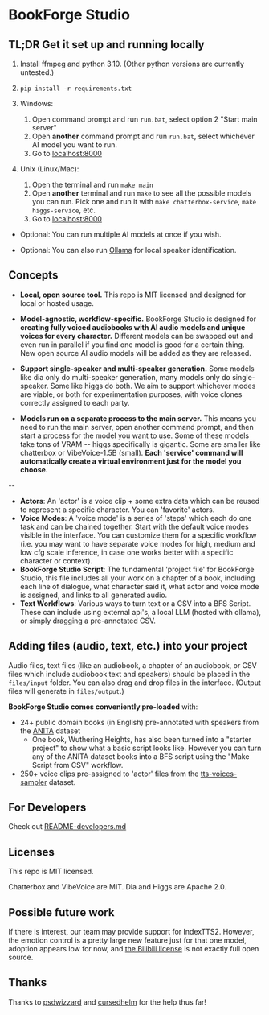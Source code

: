 # BookForge Studio

## TL;DR Get it set up and running locally

1. Install ffmpeg and python 3.10. (Other python versions are currently untested.)

1. `pip install -r requirements.txt`

1. Windows:
   1. Open command prompt and run `run.bat`, select option 2 "Start main server"
   1. Open **another** command prompt and run `run.bat`, select whichever AI model you want to run.
   1. Go to [localhost:8000](localhost:8000)

1. Unix (Linux/Mac):
   1. Open the terminal and run `make main`
   1. Open **another** terminal and run `make` to see all the possible models you can run. Pick one
   and run it with `make chatterbox-service`, `make higgs-service`, etc.
   1. Go to [localhost:8000](localhost:8000)

* Optional: You can run multiple AI models at once if you wish.

* Optional: You can also run [Ollama](https://ollama.com/) for local speaker identification. 

## Concepts

* **Local, open source tool.** This repo is MIT licensed and designed for local or hosted usage.

* **Model-agnostic, workflow-specific.** BookForge Studio is designed for **creating fully voiced 
   audiobooks with AI audio models and unique voices for every character.** Different models can be
   swapped out and even run in parallel if you find one model is good for a certain thing. New 
   open source AI audio models will be added as they are released. 

* **Support single-speaker and multi-speaker generation.** Some models like dia only do 
   multi-speaker generation, many models only do single-speaker. Some like higgs do both. We aim
   to support whichever modes are viable, or both for experimentation purposes, with voice clones 
   correctly assigned to each party.

* **Models run on a separate process to the main server.** This means you need to run the main
   server, open another command prompt, and then start a process for the model you want to use.
   Some of these models take tons of VRAM -- higgs specifically is gigantic. Some are smaller like
   chatterbox or VibeVoice-1.5B (small). **Each 'service' command will automatically create a 
   virtual environment just for the model you choose.**

-- 

* **Actors**: An 'actor' is a voice clip + some extra data which can be reused to represent a 
   specific character. You can 'favorite' actors.
* **Voice Modes**: A 'voice mode' is a series of 'steps' which each do one task and can be chained
   together. Start with the default voice modes visible in the interface. You can customize them
   for a specific workflow (i.e. you may want to have separate voice modes for high, medium and low
   cfg scale inference, in case one works better with a specific character or context).
* **BookForge Studio Script**: The fundamental 'project file' for BookForge Studio, this file 
   includes all your work on a chapter of a book, including each line of dialogue, what character
   said it, what actor and voice mode is assigned, and links to all generated audio.
* **Text Workflows**: Various ways to turn text or a CSV into a BFS Script. These can include
   using external api's, a local LLM (hosted with ollama), or simply dragging a pre-annotated CSV.

## Adding files (audio, text, etc.) into your project

Audio files, text files (like an audiobook, a chapter of an audiobook, or CSV files which include 
audiobook text and speakers) should be placed in the `files/input` folder. You can also drag and
drop files in the interface. (Output files will generate in `files/output`.)

**BookForge Studio comes conveniently pre-loaded** with:
* 24+ public domain books (in English) pre-annotated with speakers from the 
   [ANITA](https://huggingface.co/datasets/nick-mccormick/ANITA) dataset
   * One book, Wuthering Heights, has also been turned into a "starter project" to show what a
   basic script looks like. However you can turn any of the ANITA dataset books into a BFS script
   using the "Make Script from CSV" workflow.
* 250+ voice clips pre-assigned to 'actor' files from the 
   [tts-voices-sampler](https://huggingface.co/datasets/nick-mccormick/tts-voices-sampler) 
   dataset.

## For Developers

Check out [README-developers.md](./README-developers.md)

## Licenses

This repo is MIT licensed.

Chatterbox and VibeVoice are MIT. Dia and Higgs are Apache 2.0. 

## Possible future work

If there is interest, our team may provide support for IndexTTS2. However, the emotion control is
a pretty large new feature just for that one model, adoption appears low for now, and 
[the Bilibili license](https://github.com/index-tts/index-tts?tab=License-1-ov-file#readme) is
not exactly full open source.

## Thanks

Thanks to [psdwizzard](https://github.com/psdwizzard) and 
[cursedhelm](https://github.com/EveryOneIsGross) for the help thus far!